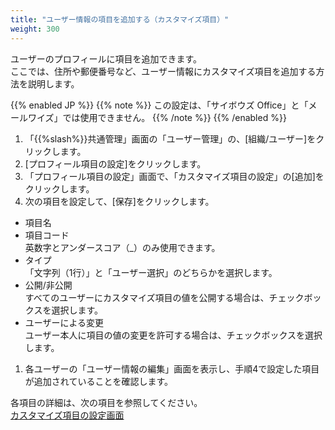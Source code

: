 ```yaml
---
title: "ユーザー情報の項目を追加する（カスタマイズ項目）"
weight: 300
---
```

ユーザーのプロフィールに項目を追加できます。  
ここでは、住所や郵便番号など、ユーザー情報にカスタマイズ項目を追加する方法を説明します。

{{% enabled JP %}}
{{% note %}}
この設定は、「サイボウズ Office」と「メールワイズ」では使用できません。
{{% /note %}}
{{% /enabled %}}

1. 「{{%slash%}}共通管理」画面の「ユーザー管理」の、[組織/ユーザー]をクリックします。
1. [プロフィール項目の設定]をクリックします。
1. 「プロフィール項目の設定」画面で、「カスタマイズ項目の設定」の[追加]をクリックします。
1. 次の項目を設定して、[保存]をクリックします。
  * 項目名
  * 項目コード  
    英数字とアンダースコア（_）のみ使用できます。
  * タイプ  
      「文字列（1行）」と「ユーザー選択」のどちらかを選択します。
  * 公開/非公開  
      すべてのユーザーにカスタマイズ項目の値を公開する場合は、チェックボックスを選択します。
  * ユーザーによる変更  
    ユーザー本人に項目の値の変更を許可する場合は、チェックボックスを選択します。
1. 各ユーザーの「ユーザー情報の編集」画面を表示し、手順4で設定した項目が追加されていることを確認します。

各項目の詳細は、次の項目を参照してください。  
[カスタマイズ項目の設定画面](/general/ja/admin/list_useradmin/list_user/custermized_item_details.html)